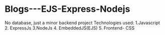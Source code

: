 # Blogs---EJS-Express-Nodejs
No database, just a minor backend project
Technologies used:
1.Javascript
2. ExpressJs
3.NodeJs
4. EmbeddedJS(EJS)
5. Frontend- CSS

